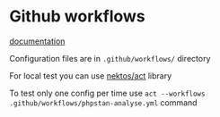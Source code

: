 # Github workflows

[documentation](https://docs.github.com/en/actions/writing-workflows)

Configuration files are in `.github/workflows/` directory

For local test you can use [nektos/act](https://github.com/nektos/act) library

To test only one config per time use `act --workflows .github/workflows/phpstan-analyse.yml` command